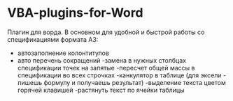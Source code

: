 # VBA-plugins-for-Word
Плагин для ворда. В основном для удобной и быстрой работы со спецификациями формата А3:
- автозаполнение колонтитулов
- авто перечень сокращений
-замена в нужных столбцах спецификации точек на запятые
-пересчет общей массы в спецификации во всех строчках
-канкулятор в таблице (для эксели - пишешь формулу и получаешь результат)
-выделение текста цветом горячей клавишей
-растянуть текст по ячейки таблицы

